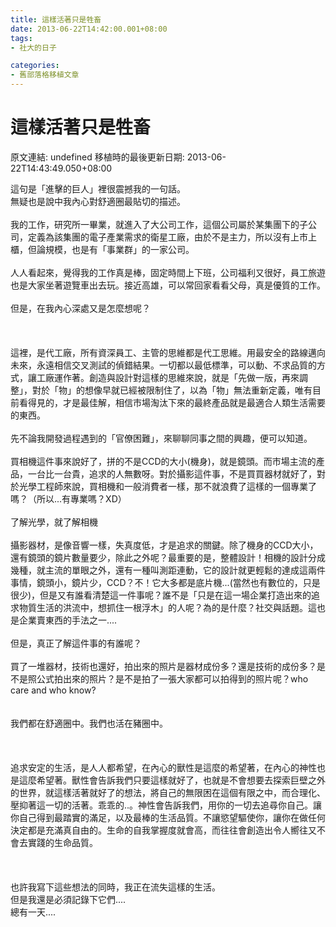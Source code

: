 ```yaml
---
title: 這樣活著只是牲畜
date: 2013-06-22T14:42:00.001+08:00
tags: 
- 社大的日子

categories:
- 舊部落格移植文章
---
```


# 這樣活著只是牲畜

原文連結: undefined
移植時的最後更新日期: 2013-06-22T14:43:49.050+08:00

這句是「進擊的巨人」裡很震撼我的一句話。<br />無疑也是說中我內心對舒適圈最貼切的描述。<br /><br />我的工作，研究所一畢業，就進入了大公司工作，這個公司屬於某集團下的子公司，定義為該集團的電子產業需求的衛星工廠，由於不是主力，所以沒有上市上櫃，但論規模，也是有「事業群」的一家公司。<br /><br />人人看起來，覺得我的工作真是棒，固定時間上下班，公司福利又很好，員工旅遊也是大家坐著遊覽車出去玩。接近高雄，可以常回家看看父母，真是優質的工作。<br /><br />但是，在我內心深處又是怎麼想呢？<br /><br /><a name='more'></a><br /><br />這裡，是代工廠，所有資深員工、主管的思維都是代工思維。用最安全的路線邁向未來，永遠相信交叉測試的偵錯結果。一切都以最低標準，可以動、不求品質的方式，讓工廠運作著。創造與設計對這樣的思維來說，就是「先做一版，再來調整」，對於「物」的想像早就已經被限制住了，以為「物」無法重新定義，唯有目前看得見的，才是最佳解，相信市場淘汰下來的最終產品就是最適合人類生活需要的東西。<br /><br />先不論我開發過程遇到的「官僚困難」，來聊聊同事之間的興趣，便可以知道。<br /><br />買相機這件事來說好了，拼的不是CCD的大小(機身)，就是鏡頭。而市場主流的產品，一台比一台貴，追求的人無數呀。對於攝影這件事，不是買買器材就好了，對於光學工程師來說，買相機和一般消費者一樣，那不就浪費了這樣的一個專業了嗎？（所以...有專業嗎？XD）<br /><br />了解光學，就了解相機<br /><br />攝影器材，是像音響一樣，失真度低，才是追求的關鍵。除了機身的CCD大小，還有鏡頭的鏡片數量要少，除此之外呢？最重要的是，整體設計！相機的設計分成幾種，就主流的單眼之外，還有一種叫測距連動，它的設計就更輕鬆的達成這兩件事情，鏡頭小，鏡片少，CCD？不！它大多都是底片機...(當然也有數位的，只是很少)，但是又有誰看清楚這一件事呢？誰不是「只是在這一場企業打造出來的追求物質生活的洪流中，想抓住一根浮木」的人呢？為的是什麼？社交與話題。這也是企業賣東西的手法之一....<br /><br />但是，真正了解這件事的有誰呢？<br /><br />買了一堆器材，技術也還好，拍出來的照片是器材成份多？還是技術的成份多？是不是照公式拍出來的照片？是不是拍了一張大家都可以拍得到的照片呢？who care and who know?<br /><br /><br />我們都在舒適圈中。我們也活在豬圈中。<br /><br /><br /><br />追求安定的生活，是人人都希望，在內心的獸性是這麼的希望著，在內心的神性也是這麼希望著。獸性會告訴我們只要這樣就好了，也就是不會想要去探索巨壁之外的世界，就這樣活著就好了的想法，將自己的無限困在這個有限之中，而合理化、壓抑著這一切的活著。乖乖的..。神性會告訴我們，用你的一切去追尋你自己。讓你自己得到最踏實的滿足，以及最棒的生活品質。不讓慾望驅使你，讓你在做任何決定都是充滿真自由的。生命的自我掌握度就會高，而往往會創造出令人嚮往又不會去實踐的生命品質。<br /><br /><br /><br />也許我寫下這些想法的同時，我正在流失這樣的生活。<br />但是我還是必須記錄下它們....<br />總有一天....
